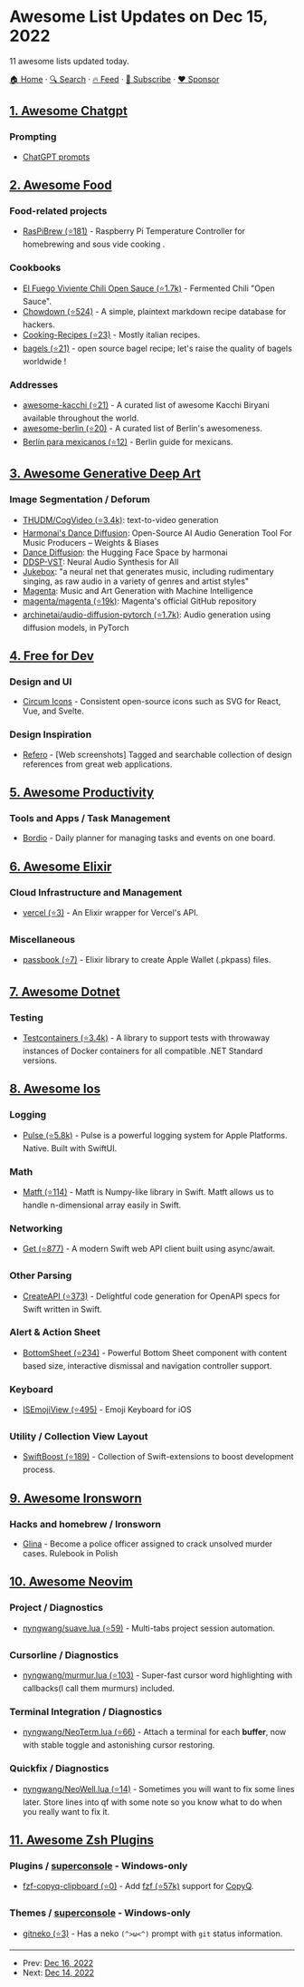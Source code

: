 # Awesome List Updates on Dec 15, 2022

11 awesome lists updated today.

[🏠 Home](/README.md) · [🔍 Search](https://www.trackawesomelist.com/search/) · [🔥 Feed](https://www.trackawesomelist.com/rss.xml) · [📮 Subscribe](https://trackawesomelist.us17.list-manage.com/subscribe?u=d2f0117aa829c83a63ec63c2f&id=36a103854c) · [❤️  Sponsor](https://github.com/sponsors/theowenyoung)



## [1. Awesome Chatgpt](/content/saharmor/awesome-chatgpt/README.md)

### Prompting

*   [ChatGPT prompts](https://prompts.chat/)

## [2. Awesome Food](/content/jzarca01/awesome-food/README.md)

### Food-related projects

*   [RasPiBrew (⭐181)](https://github.com/steve71/RasPiBrew) - Raspberry Pi Temperature Controller for homebrewing and sous vide cooking .

### Cookbooks

*   [El Fuego Viviente Chili Open Sauce (⭐1.7k)](https://github.com/aweijnitz/recipe-el_fuego_viviente) - Fermented Chili "Open Sauce".
*   [Chowdown (⭐524)](https://github.com/clarklab/chowdown) - A simple, plaintext markdown recipe database for hackers.
*   [Cooking-Recipes (⭐23)](https://github.com/Donearm/Cooking-Recipes) - Mostly italian recipes.
*   [bagels (⭐21)](https://github.com/andrewkern/bagels) - open source bagel recipe; let's raise the quality of bagels worldwide !

### Addresses

*   [awesome-kacchi (⭐21)](https://github.com/s4kibs4mi/awesome-kacchi) - A curated list of awesome Kacchi Biryani available throughout the world.
*   [awesome-berlin (⭐20)](https://github.com/AwesomeCities/awesome-berlin) - A curated list of Berlin's awesomeness.
*   [Berlín para mexicanos (⭐12)](https://github.com/carlosyslas/berlin-para-mexicanos) - Berlin guide for mexicans.

## [3. Awesome Generative Deep Art](/content/filipecalegario/awesome-generative-deep-art/README.md)

### Image Segmentation / Deforum

*   [THUDM/CogVideo (⭐3.4k)](https://github.com/THUDM/CogVideo): text-to-video generation
*   [Harmonai's Dance Diffusion](https://wandb.ai/wandb_gen/audio/reports/Harmonai-s-Dance-Diffusion-Open-Source-AI-Audio-Generation-Tool-For-Music-Producers--VmlldzoyNjkwOTM1): Open-Source AI Audio Generation Tool For Music Producers – Weights & Biases
*   [Dance Diffusion](https://huggingface.co/spaces/harmonai/dance-diffusion): the Hugging Face Space by harmonai
*   [DDSP-VST](https://magenta.tensorflow.org/ddsp-vst-blog): Neural Audio Synthesis for All
*   [Jukebox](https://openai.com/blog/jukebox/): "a neural net that generates music, including rudimentary singing, as raw audio in a variety of genres and artist styles"
*   [Magenta](https://magenta.tensorflow.org/): Music and Art Generation with Machine Intelligence
*   [magenta/magenta (⭐19k)](https://github.com/magenta/magenta): Magenta's official GitHub repository
*   [archinetai/audio-diffusion-pytorch (⭐1.7k)](https://github.com/archinetai/audio-diffusion-pytorch): Audio generation using diffusion models, in PyTorch

## [4. Free for Dev](/content/ripienaar/free-for-dev/README.md)

### Design and UI

*   [Circum Icons](https://circumicons.com) - Consistent open-source icons such as SVG for React, Vue, and Svelte.

### Design Inspiration

*   [Refero](https://refero.design/) - \[Web screenshots] Tagged and searchable collection of design references from great web applications.

## [5. Awesome Productivity](/content/jyguyomarch/awesome-productivity/README.md)

### Tools and Apps / Task Management

*   [Bordio](https://bordio.com/) - Daily planner for managing tasks and events on one board.

## [6. Awesome Elixir](/content/h4cc/awesome-elixir/README.md)

### Cloud Infrastructure and Management

*   [vercel (⭐3)](https://github.com/Bounceapp/elixir-vercel) - An Elixir wrapper for Vercel's API.

### Miscellaneous

*   [passbook (⭐7)](https://github.com/Bounceapp/ex_passbook) - Elixir library to create Apple Wallet (.pkpass) files.

## [7. Awesome Dotnet](/content/quozd/awesome-dotnet/README.md)

### Testing

*   [Testcontainers (⭐3.4k)](https://github.com/testcontainers/testcontainers-dotnet) - A library to support tests with throwaway instances of Docker containers for all compatible .NET Standard versions.

## [8. Awesome Ios](/content/vsouza/awesome-ios/README.md)

### Logging

*   [Pulse (⭐5.8k)](https://github.com/kean/Pulse) - Pulse is a powerful logging system for Apple Platforms. Native. Built with SwiftUI.

### Math

*   [Matft (⭐114)](https://github.com/jjjkkkjjj/Matft) - Matft is Numpy-like library in Swift. Matft allows us to handle n-dimensional array easily in Swift.

### Networking

*   [Get (⭐877)](https://github.com/kean/Get) - A modern Swift web API client built using async/await.

### Other Parsing

*   [CreateAPI (⭐373)](https://github.com/CreateAPI/CreateAPI) - Delightful code generation for OpenAPI specs for Swift written in Swift.

### Alert & Action Sheet

*   [BottomSheet (⭐234)](https://github.com/joomcode/BottomSheet) - Powerful Bottom Sheet component with content based size, interactive dismissal and navigation controller support.

### Keyboard

*   [ISEmojiView (⭐495)](https://github.com/isaced/ISEmojiView) - Emoji Keyboard for iOS

### Utility / Collection View Layout

*   [SwiftBoost (⭐189)](https://github.com/sparrowcode/SwiftBoost) - Collection of Swift-extensions to boost development process.

## [9. Awesome Ironsworn](/content/Billiam/awesome-ironsworn/README.md)

### Hacks and homebrew / Ironsworn

*   [Glina](https://www.drivethrurpg.com/product/400633/Glina--kryminalna-gra-fabularna) - Become a police officer assigned to crack unsolved murder cases. Rulebook in Polish

## [10. Awesome Neovim](/content/rockerBOO/awesome-neovim/README.md)

### Project / Diagnostics

*   [nyngwang/suave.lua (⭐59)](https://github.com/nyngwang/suave.lua) - Multi-tabs project session automation.

### Cursorline / Diagnostics

*   [nyngwang/murmur.lua (⭐103)](https://github.com/nyngwang/murmur.lua) - Super-fast cursor word highlighting with callbacks(I call them murmurs) included.

### Terminal Integration / Diagnostics

*   [nyngwang/NeoTerm.lua (⭐66)](https://github.com/nyngwang/NeoTerm.lua) - Attach a terminal for each **buffer**, now with stable toggle and astonishing cursor restoring.

### Quickfix / Diagnostics

*   [nyngwang/NeoWell.lua (⭐14)](https://github.com/nyngwang/NeoWell.lua) - Sometimes you will want to fix some lines later. Store lines into qf with some note so you know what to do when you really want to fix it.

## [11. Awesome Zsh Plugins](/content/unixorn/awesome-zsh-plugins/README.md)

### Plugins / [superconsole](https://github.com/alexchmykhalo/superconsole) - Windows-only

*   [fzf-copyq-clipboard (⭐0)](https://github.com/magidc/fzf-copyq-clipboard-zsh-plugin) - Add [fzf (⭐57k)](https://github.com/junegunn/fzf) support for [CopyQ](https://hluk.github.io/CopyQ/).

### Themes / [superconsole](https://github.com/alexchmykhalo/superconsole) - Windows-only

*   [gitneko (⭐3)](https://github.com/gynamics/zsh-gitneko/) - Has a neko `(^>ω<^)` prompt with `git` status information.

---

- Prev: [Dec 16, 2022](/content/2022/12/16/README.md)
- Next: [Dec 14, 2022](/content/2022/12/14/README.md)